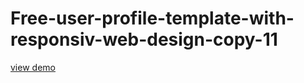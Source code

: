 # Free-user-profile-template-with-responsiv-web-design-copy-11
<a href="http://webi4u.com/web/article/Free-user-profile-template-with-responsiv-web-design-copy-11/">
  view demo
  </a>
